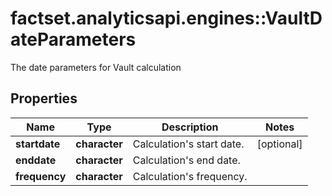 # factset.analyticsapi.engines::VaultDateParameters

The date parameters for Vault calculation
## Properties
Name | Type | Description | Notes
------------ | ------------- | ------------- | -------------
**startdate** | **character** | Calculation&#39;s start date. | [optional] 
**enddate** | **character** | Calculation&#39;s end date. | 
**frequency** | **character** | Calculation&#39;s frequency. | 


